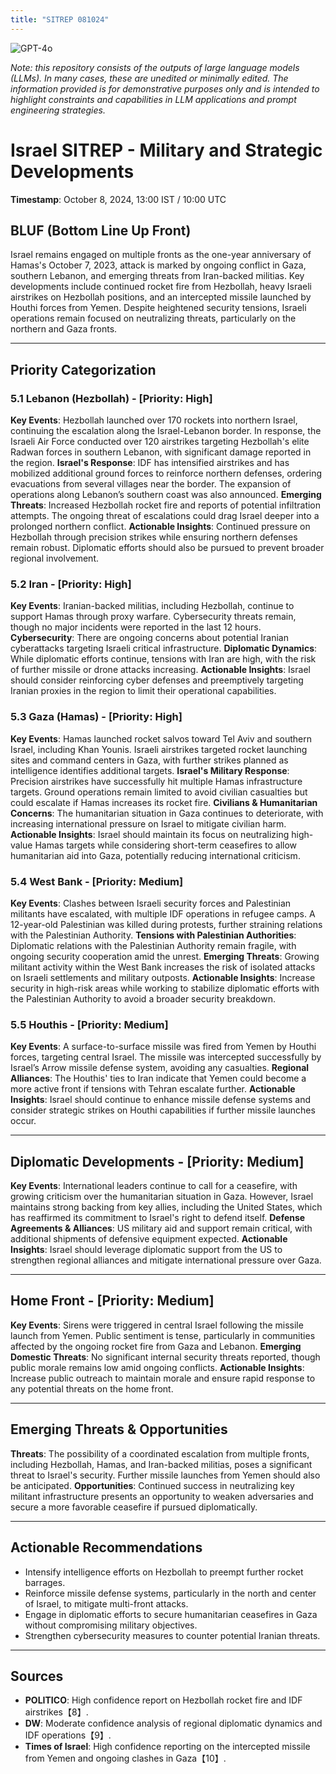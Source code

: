 ```yaml
---
title: "SITREP 081024"
---
```

![GPT-4o](https://img.shields.io/badge/GPT--4o-3333FF?style=for-the-badge&logo=openai&logoColor=white)



*Note: this repository consists of the outputs of large language models (LLMs). In many cases, these are unedited or minimally edited. The information provided is for demonstrative purposes only and is intended to highlight constraints and capabilities in LLM applications and prompt engineering strategies.*


# Israel SITREP - Military and Strategic Developments

**Timestamp**: October 8, 2024, 13:00 IST / 10:00 UTC

## BLUF (Bottom Line Up Front)
Israel remains engaged on multiple fronts as the one-year anniversary of Hamas's October 7, 2023, attack is marked by ongoing conflict in Gaza, southern Lebanon, and emerging threats from Iran-backed militias. Key developments include continued rocket fire from Hezbollah, heavy Israeli airstrikes on Hezbollah positions, and an intercepted missile launched by Houthi forces from Yemen. Despite heightened security tensions, Israeli operations remain focused on neutralizing threats, particularly on the northern and Gaza fronts.

---

## Priority Categorization

### 5.1 Lebanon (Hezbollah) - [Priority: High]
**Key Events**: Hezbollah launched over 170 rockets into northern Israel, continuing the escalation along the Israel-Lebanon border. In response, the Israeli Air Force conducted over 120 airstrikes targeting Hezbollah's elite Radwan forces in southern Lebanon, with significant damage reported in the region.
**Israel's Response**: IDF has intensified airstrikes and has mobilized additional ground forces to reinforce northern defenses, ordering evacuations from several villages near the border. The expansion of operations along Lebanon’s southern coast was also announced.
**Emerging Threats**: Increased Hezbollah rocket fire and reports of potential infiltration attempts. The ongoing threat of escalations could drag Israel deeper into a prolonged northern conflict.
**Actionable Insights**: Continued pressure on Hezbollah through precision strikes while ensuring northern defenses remain robust. Diplomatic efforts should also be pursued to prevent broader regional involvement.

### 5.2 Iran - [Priority: High]
**Key Events**: Iranian-backed militias, including Hezbollah, continue to support Hamas through proxy warfare. Cybersecurity threats remain, though no major incidents were reported in the last 12 hours.
**Cybersecurity**: There are ongoing concerns about potential Iranian cyberattacks targeting Israeli critical infrastructure.
**Diplomatic Dynamics**: While diplomatic efforts continue, tensions with Iran are high, with the risk of further missile or drone attacks increasing.
**Actionable Insights**: Israel should consider reinforcing cyber defenses and preemptively targeting Iranian proxies in the region to limit their operational capabilities.

### 5.3 Gaza (Hamas) - [Priority: High]
**Key Events**: Hamas launched rocket salvos toward Tel Aviv and southern Israel, including Khan Younis. Israeli airstrikes targeted rocket launching sites and command centers in Gaza, with further strikes planned as intelligence identifies additional targets.
**Israel's Military Response**: Precision airstrikes have successfully hit multiple Hamas infrastructure targets. Ground operations remain limited to avoid civilian casualties but could escalate if Hamas increases its rocket fire.
**Civilians & Humanitarian Concerns**: The humanitarian situation in Gaza continues to deteriorate, with increasing international pressure on Israel to mitigate civilian harm.
**Actionable Insights**: Israel should maintain its focus on neutralizing high-value Hamas targets while considering short-term ceasefires to allow humanitarian aid into Gaza, potentially reducing international criticism.

### 5.4 West Bank - [Priority: Medium]
**Key Events**: Clashes between Israeli security forces and Palestinian militants have escalated, with multiple IDF operations in refugee camps. A 12-year-old Palestinian was killed during protests, further straining relations with the Palestinian Authority.
**Tensions with Palestinian Authorities**: Diplomatic relations with the Palestinian Authority remain fragile, with ongoing security cooperation amid the unrest.
**Emerging Threats**: Growing militant activity within the West Bank increases the risk of isolated attacks on Israeli settlements and military outposts.
**Actionable Insights**: Increase security in high-risk areas while working to stabilize diplomatic efforts with the Palestinian Authority to avoid a broader security breakdown.

### 5.5 Houthis - [Priority: Medium]
**Key Events**: A surface-to-surface missile was fired from Yemen by Houthi forces, targeting central Israel. The missile was intercepted successfully by Israel’s Arrow missile defense system, avoiding any casualties.
**Regional Alliances**: The Houthis' ties to Iran indicate that Yemen could become a more active front if tensions with Tehran escalate further.
**Actionable Insights**: Israel should continue to enhance missile defense systems and consider strategic strikes on Houthi capabilities if further missile launches occur.

---

## Diplomatic Developments - [Priority: Medium]
**Key Events**: International leaders continue to call for a ceasefire, with growing criticism over the humanitarian situation in Gaza. However, Israel maintains strong backing from key allies, including the United States, which has reaffirmed its commitment to Israel's right to defend itself.
**Defense Agreements & Alliances**: US military aid and support remain critical, with additional shipments of defensive equipment expected.
**Actionable Insights**: Israel should leverage diplomatic support from the US to strengthen regional alliances and mitigate international pressure over Gaza.

---

## Home Front - [Priority: Medium]
**Key Events**: Sirens were triggered in central Israel following the missile launch from Yemen. Public sentiment is tense, particularly in communities affected by the ongoing rocket fire from Gaza and Lebanon.
**Emerging Domestic Threats**: No significant internal security threats reported, though public morale remains low amid ongoing conflicts.
**Actionable Insights**: Increase public outreach to maintain morale and ensure rapid response to any potential threats on the home front.

---

## Emerging Threats & Opportunities
**Threats**: The possibility of a coordinated escalation from multiple fronts, including Hezbollah, Hamas, and Iran-backed militias, poses a significant threat to Israel's security. Further missile launches from Yemen should also be anticipated.
**Opportunities**: Continued success in neutralizing key militant infrastructure presents an opportunity to weaken adversaries and secure a more favorable ceasefire if pursued diplomatically.

---

## Actionable Recommendations
- Intensify intelligence efforts on Hezbollah to preempt further rocket barrages.
- Reinforce missile defense systems, particularly in the north and center of Israel, to mitigate multi-front attacks.
- Engage in diplomatic efforts to secure humanitarian ceasefires in Gaza without compromising military objectives.
- Strengthen cybersecurity measures to counter potential Iranian threats.

---

## Sources
- **POLITICO**: High confidence report on Hezbollah rocket fire and IDF airstrikes【8】.
- **DW**: Moderate confidence analysis of regional diplomatic dynamics and IDF operations【9】.
- **Times of Israel**: High confidence reporting on the intercepted missile from Yemen and ongoing clashes in Gaza【10】.